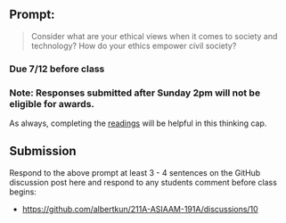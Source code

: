 ## Prompt:
> Consider what are your ethical views when it comes to society and technology? How do your ethics empower civil society? 

### Due 7/12 before class

### Note: Responses submitted after Sunday 2pm will not be eligible for awards.

As always, completing the [readings](https://github.com/albertkun/211A-ASIAAM-191A/tree/main/Week_03#readings) will be helpful in this thinking cap.

## Submission
Respond to the above prompt at least 3 - 4 sentences on the GitHub discussion post here and respond to any students comment before class begins:
 - https://github.com/albertkun/211A-ASIAAM-191A/discussions/10

